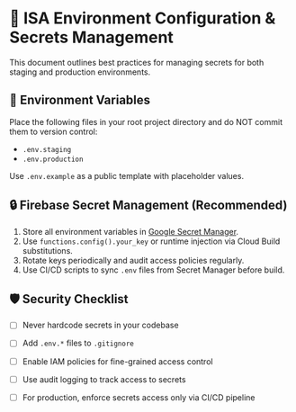 
# 🔐 ISA Environment Configuration & Secrets Management

This document outlines best practices for managing secrets for both staging and production environments.

## 🔧 Environment Variables

Place the following files in your root project directory and do NOT commit them to version control:

- `.env.staging`
- `.env.production`

Use `.env.example` as a public template with placeholder values.

## 🔒 Firebase Secret Management (Recommended)

1. Store all environment variables in [Google Secret Manager](https://cloud.google.com/secret-manager).
2. Use `functions.config().your_key` or runtime injection via Cloud Build substitutions.
3. Rotate keys periodically and audit access policies regularly.
4. Use CI/CD scripts to sync `.env` files from Secret Manager before build.

## 🛡 Security Checklist

- [ ] Never hardcode secrets in your codebase
- [ ] Add `.env.*` files to `.gitignore`
- [ ] Enable IAM policies for fine-grained access control
- [ ] Use audit logging to track access to secrets
- [ ] For production, enforce secrets access only via CI/CD pipeline

